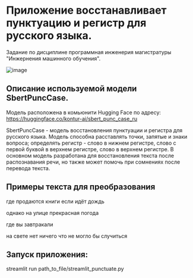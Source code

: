 # Приложение восстанавливает пунктуацию и регистр для русского языка.

Задание по дисциплине программная инженерия магистратуры "Инжернения машинного обучения".

![image](https://user-images.githubusercontent.com/25247673/202898685-09ee299f-98cd-4774-9ebe-0d66e9730fc3.png)


## Описание используемой модели SbertPuncCase.

Модель расположена в комьюнити Hugging Face по адресу:
https://huggingface.co/kontur-ai/sbert_punc_case_ru

SbertPuncCase - модель восстановления пунктуации и регистра для русского языка. Модель способна расставлять точки, запятые и знаки вопроса; определять регистр - слово в нижнем регистре, слово с первой буквой в верхнем регистре, слово в верхнем регистре. В основном модель разработана для восстановления текста после распознавания речи, но также может помочь при сомнениях после перевода текста.

## Примеры текста для преобразования

где продаются книги если идёт дождь

однако на улице прекрасная погода

где вы завтракали

на свете нет ничего что не могло бы случиться


## Запуск приложения:

streamlit run path_to_file/streamlit_punctuate.py
